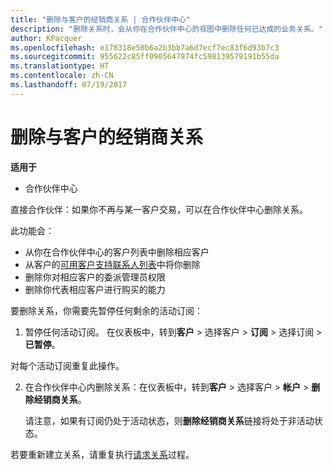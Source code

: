 ```yaml
---
title: "删除与客户的经销商关系 | 合作伙伴中心"
description: "删除关系时，会从你在合作伙伴中心的视图中删除任何已达成的业务关系。"
author: KPacquer
ms.openlocfilehash: e178318e50b6a2b3bb7a6d7ecf7ec83f6d93b7c3
ms.sourcegitcommit: 955622c85ff0905647974fc598139579191b55da
ms.translationtype: HT
ms.contentlocale: zh-CN
ms.lasthandoff: 07/19/2017
---
```

# <a name="remove-a-reseller-relationship-with-a-customer"></a>删除与客户的经销商关系

**适用于**

-   合作伙伴中心

直接合作伙伴：如果你不再与某一客户交易，可以在合作伙伴中心删除关系。 

此功能会：
*  从你在合作伙伴中心的客户列表中删除相应客户
*  从客户的[可用客户支持联系人列表](assign-support-contacts.md)中将你删除
*  删除你对相应客户的委派管理员权限
*  删除你代表相应客户进行购买的能力

要删除关系，你需要先暂停任何剩余的活动订阅：

1.  暂停任何活动订阅。 在仪表板中，转到**客户** > 选择客户 > **订阅** > 选择订阅 > **已暂停**。 

   对每个活动订阅重复此操作。

2.  在合作伙伴中心内删除关系：在仪表板中，转到**客户** > 选择客户 > **帐户** > **删除经销商关系**。

    请注意，如果有订阅仍处于活动状态，则**删除经销商关系**链接将处于非活动状态。 

若要重新建立关系，请重复执行[请求关系](request-a-relationship-with-a-customer.md)过程。
